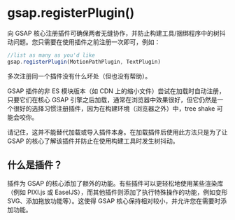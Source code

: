 # gsap.registerPlugin()

向 GSAP 核心注册插件可确保两者无缝协作，并防止构建工具/捆绑程序中的树抖动问题。您只需要在使用插件之前注册一次即可，例如：

```js
//list as many as you'd like
gsap.registerPlugin(MotionPathPlugin, TextPlugin)
```

多次注册同一个插件没有什么坏处（但也没有帮助）。

GSAP 插件的非 ES 模块版本（如 CDN 上的缩小文件）尝试在加载时自动注册，只要它们在核心 GSAP 引擎之后加载，通常在浏览器中效果很好，但它仍然是一个很好的选择习惯注册插件，因为在构建环境（浏览器之外）中，tree shake 可能会咬你。

请记住，这并不能替代加载或导入插件本身。在加载插件后使用此方法只是为了让 GSAP 的核心了解该插件并防止在使用构建工具时发生树抖动。

## 什么是插件？ ​

插件为 GSAP 的核心添加了额外的功能。有些插件可以更轻松地使用某些渲染库（例如 PIXI.js 或 EaselJS），而其他插件则添加了执行特殊操作的功能，例如变形 SVG、添加拖放功能等）。这使得 GSAP 核心保持相对较小，并允许您在需要时添加功能。

